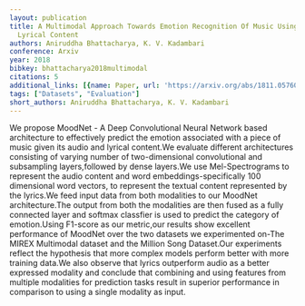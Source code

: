 ```yaml
---
layout: publication
title: A Multimodal Approach Towards Emotion Recognition Of Music Using Audio And
  Lyrical Content
authors: Aniruddha Bhattacharya, K. V. Kadambari
conference: Arxiv
year: 2018
bibkey: bhattacharya2018multimodal
citations: 5
additional_links: [{name: Paper, url: 'https://arxiv.org/abs/1811.05760'}]
tags: ["Datasets", "Evaluation"]
short_authors: Aniruddha Bhattacharya, K. V. Kadambari
---
```

We propose MoodNet - A Deep Convolutional Neural Network based architecture
to effectively predict the emotion associated with a piece of music given its
audio and lyrical content.We evaluate different architectures consisting of
varying number of two-dimensional convolutional and subsampling layers,followed
by dense layers.We use Mel-Spectrograms to represent the audio content and word
embeddings-specifically 100 dimensional word vectors, to represent the textual
content represented by the lyrics.We feed input data from both modalities to
our MoodNet architecture.The output from both the modalities are then fused as
a fully connected layer and softmax classfier is used to predict the category
of emotion.Using F1-score as our metric,our results show excellent performance
of MoodNet over the two datasets we experimented on-The MIREX Multimodal
dataset and the Million Song Dataset.Our experiments reflect the hypothesis
that more complex models perform better with more training data.We also observe
that lyrics outperform audio as a better expressed modality and conclude that
combining and using features from multiple modalities for prediction tasks
result in superior performance in comparison to using a single modality as
input.